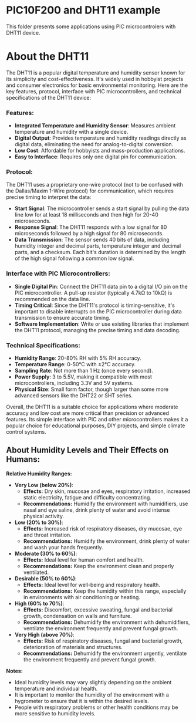 # PIC10F200 and DHT11 example

This folder presents some applications using PIC microcontrolers with DHT11 device. 

# About the DHT11

The DHT11 is a popular digital temperature and humidity sensor known for its simplicity and cost-effectiveness. It's widely used in hobbyist projects and consumer electronics for basic environmental monitoring. Here are the key features, protocol, interface with PIC microcontrollers, and technical specifications of the DHT11 device:

### Features:
- **Integrated Temperature and Humidity Sensor**: Measures ambient temperature and humidity with a single device.
- **Digital Output**: Provides temperature and humidity readings directly as digital data, eliminating the need for analog-to-digital conversion.
- **Low Cost**: Affordable for hobbyists and mass-production applications.
- **Easy to Interface**: Requires only one digital pin for communication.

### Protocol:
The DHT11 uses a proprietary one-wire protocol (not to be confused with the Dallas/Maxim 1-Wire protocol) for communication, which requires precise timing to interpret the data:
- **Start Signal**: The microcontroller sends a start signal by pulling the data line low for at least 18 milliseconds and then high for 20-40 microseconds.
- **Response Signal**: The DHT11 responds with a low signal for 80 microseconds followed by a high signal for 80 microseconds.
- **Data Transmission**: The sensor sends 40 bits of data, including humidity integer and decimal parts, temperature integer and decimal parts, and a checksum. Each bit's duration is determined by the length of the high signal following a common low signal.

### Interface with PIC Microcontrollers:
- **Single Digital Pin**: Connect the DHT11 data pin to a digital I/O pin on the PIC microcontroller. A pull-up resistor (typically 4.7kΩ to 10kΩ) is recommended on the data line.
- **Timing Critical**: Since the DHT11's protocol is timing-sensitive, it's important to disable interrupts on the PIC microcontroller during data transmission to ensure accurate timing.
- **Software Implementation**: Write or use existing libraries that implement the DHT11 protocol, managing the precise timing and data decoding.

### Technical Specifications:
- **Humidity Range**: 20-80% RH with 5% RH accuracy.
- **Temperature Range**: 0-50°C with ±2°C accuracy.
- **Sampling Rate**: Not more than 1 Hz (once every second).
- **Power Supply**: 3 to 5.5V, making it compatible with most microcontrollers, including 3.3V and 5V systems.
- **Physical Size**: Small form factor, though larger than some more advanced sensors like the DHT22 or SHT series.

Overall, the DHT11 is a suitable choice for applications where moderate accuracy and low cost are more critical than precision or advanced features. Its simple interface with PIC and other microcontrollers makes it a popular choice for educational purposes, DIY projects, and simple climate control systems.



## About Humidity Levels and Their Effects on Humans:

**Relative Humidity Ranges:**

* **Very Low (below 20%)**:
    * **Effects:** Dry skin, mucosae and eyes, respiratory irritation, increased static electricity, fatigue and difficulty concentrating.
    * **Recommendations:** Humidify the environment with humidifiers, use nasal and eye saline, drink plenty of water and avoid intense physical activity.
* **Low (20% to 30%)**:
    * **Effects:** Increased risk of respiratory diseases, dry mucosae, eye and throat irritation.
    * **Recommendations:** Humidify the environment, drink plenty of water and wash your hands frequently.
* **Moderate (30% to 60%)**:
    * **Effects:** Ideal level for human comfort and health.
    * **Recommendations:** Keep the environment clean and properly ventilated.
* **Desirable (50% to 60%)**:
    * **Effects:** Ideal level for well-being and respiratory health.
    * **Recommendations:** Keep the humidity within this range, especially in environments with air conditioning or heating.
* **High (60% to 70%)**:
    * **Effects:** Discomfort, excessive sweating, fungal and bacterial growth, condensation on walls and furniture.
    * **Recommendations:** Dehumidify the environment with dehumidifiers, ventilate the environment frequently and prevent fungal growth.
* **Very High (above 70%)**:
    * **Effects:** Risk of respiratory diseases, fungal and bacterial growth, deterioration of materials and structures.
    * **Recommendations:** Dehumidify the environment urgently, ventilate the environment frequently and prevent fungal growth.

**Notes:**

* Ideal humidity levels may vary slightly depending on the ambient temperature and individual health.
* It is important to monitor the humidity of the environment with a hygrometer to ensure that it is within the desired levels.
* People with respiratory problems or other health conditions may be more sensitive to humidity levels.



